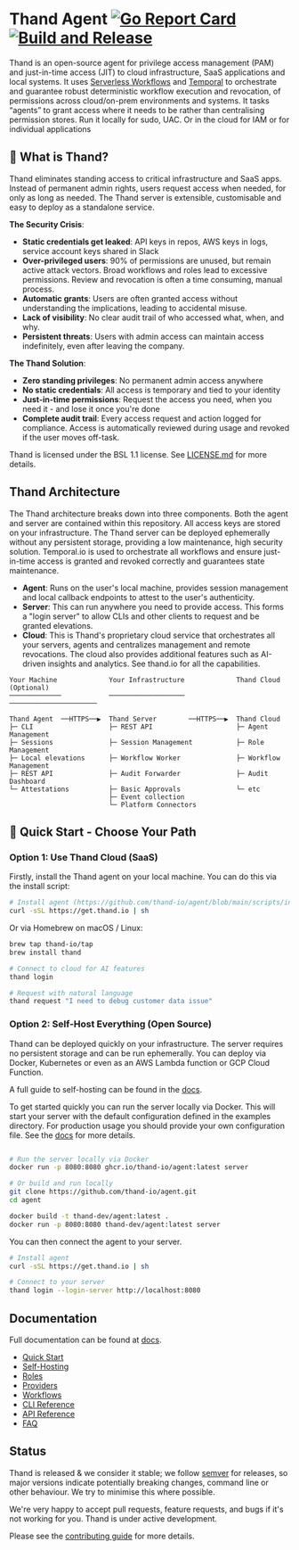 # Thand Agent [![Go Report Card](https://goreportcard.com/badge/github.com/thand-io/agent)](https://goreportcard.com/report/github.com/thand-io/agent) [![Build and Release](https://github.com/thand-io/agent/actions/workflows/test-and-build.yml/badge.svg)](https://github.com/thand-io/agent/actions/workflows/test-and-build.yml)

Thand is an open-source agent for privilege access management (PAM) and just-in-time access (JIT) to cloud infrastructure, SaaS applications and local systems. It uses [Serverless Workflows](https://serverlessworkflow.io/) and [Temporal](https://www.temporal.io) to orchestrate and guarantee robust deterministic workflow execution and revocation, of permissions across cloud/on-prem environments and systems. It tasks “agents” to grant access where it needs to be rather than centralising permission stores. Run it locally for sudo, UAC. Or in the cloud for IAM or for individual applications

## 🎯 What is Thand?

Thand eliminates standing access to critical infrastructure and SaaS apps. Instead of permanent admin rights, users request access when needed, for only as long as needed. The Thand server is extensible, customisable and easy to deploy as a standalone service.

**The Security Crisis**:

- **Static credentials get leaked**: API keys in repos, AWS keys in logs, service account keys shared in Slack
- **Over-privileged users**: 90% of permissions are unused, but remain active attack vectors. Broad workflows and roles lead to excessive permissions. Review and revocation is often a time consuming, manual process.
- **Automatic grants**: Users are often granted access without understanding the implications, leading to accidental misuse.
- **Lack of visibility**: No clear audit trail of who accessed what, when, and why.
- **Persistent threats**: Users with admin access can maintain access indefinitely, even after leaving the company.

**The Thand Solution**:

- **Zero standing privileges**: No permanent admin access anywhere
- **No static credentials**: All access is temporary and tied to your identity
- **Just-in-time permissions**: Request the access you need, when you need it - and lose it once you're done
- **Complete audit trail**: Every access request and action logged for compliance. Access is automatically reviewed during usage and revoked if the user moves off-task.

Thand is licensed under the BSL 1.1 license. See [LICENSE.md](LICENSE.md) for more details.

## Thand Architecture

The Thand architecture breaks down into three components. Both the agent and server
are contained within this repository. All access keys are stored on your infrastructure.
The Thand server can be deployed ephemerally without any persistent storage, providing a
low maintenance, high security solution. Temporal.io is used to orchestrate all workflows
and ensure just-in-time access is granted and revoked correctly and guarantees state maintenance.

- **Agent**: Runs on the user's local machine, provides session management and local callback endpoints to attest to the user's authenticity.
- **Server**: This can run anywhere you need to provide access. This forms a "login server" to allow CLIs and other clients to request and be granted elevations.
- **Cloud**: This is Thand's proprietary cloud service that orchestrates all your servers, agents and centralizes management and remote revocations. The cloud also provides additional features such as AI-driven insights and analytics. See thand.io for all the capabilities.

```
Your Machine             Your Infrastructure             Thand Cloud (Optional)
─────────────            ───────────────────             ──────────────────────

Thand Agent  ──HTTPS──▶  Thand Server        ──HTTPS──▶  Thand Cloud
├─ CLI                   ├─ REST API                     ├─ Agent Management
├─ Sessions              ├─ Session Management           ├─ Role Management
├─ Local elevations      ├─ Workflow Worker              ├─ Workflow Management
├─ REST API              ├─ Audit Forwarder              ├─ Audit Dashboard
└─ Attestations          ├─ Basic Approvals              └─ etc
                         ├─ Event collection
                         └─ Platform Connectors

```



## 🚀 Quick Start - Choose Your Path

### Option 1:  Use Thand Cloud (SaaS)

Firstly, install the Thand agent on your local machine. You can do this via the install script:

```bash
# Install agent (https://github.com/thand-io/agent/blob/main/scripts/install.sh). Trust but verify!
curl -sSL https://get.thand.io | sh

```

Or via Homebrew on macOS / Linux:

```bash
brew tap thand-io/tap
brew install thand
```

```bash
# Connect to cloud for AI features
thand login

# Request with natural language
thand request "I need to debug customer data issue"

```

### Option 2: Self-Host Everything (Open Source)

Thand can be deployed quickly on your infrastructure. The server requires no persistent storage and can be run ephemerally. You can deploy via Docker, Kubernetes or even as an AWS Lambda function or GCP Cloud Function.

A full guide to self-hosting can be found in the [docs](https://github.com/thand-io/agent/wiki/Self-Hosting).

To get started quickly you can run the server locally via Docker. This will start your server with the default configuration defined in the examples directory. For production usage you should provide your own configuration file. See the [docs](https://github.com/thand-io/agent/wiki/Configuration) for more details.

```bash

# Run the server locally via Docker
docker run -p 8080:8080 ghcr.io/thand-io/agent:latest server

# Or build and run locally
git clone https://github.com/thand-io/agent.git
cd agent

docker build -t thand-dev/agent:latest .
docker run -p 8080:8080 thand-dev/agent:latest server

```

You can then connect the agent to your server.

```bash
# Install agent
curl -sSL https://get.thand.io | sh

# Connect to your server
thand login --login-server http://localhost:8080

```

## Documentation

Full documentation can be found at [docs](https://github.com/thand-io/agent/wiki).

- [Quick Start](https://github.com/thand-io/agent/wiki/Getting-started)
- [Self-Hosting](https://github.com/thand-io/agent/wiki/Self-Hosting)
- [Roles](https://github.com/thand-io/agent/wiki/Roles)
- [Providers](https://github.com/thand-io/agent/wiki/Providers)
- [Workflows](https://github.com/thand-io/agent/wiki/Workflows)
- [CLI Reference](https://github.com/thand-io/agent/wiki/CLI)
- [API Reference](https://github.com/thand-io/agent/wiki/API)
- [FAQ](https://github.com/thand-io/agent/wiki/FAQ)


## Status

Thand is released & we consider it stable; we follow [semver](https://semver.org/) for releases, so major versions indicate potentially breaking changes, command line or other behaviour. We try to minimise this where possible.

We're very happy to accept pull requests, feature requests, and bugs if it's not working for you. Thand is under active development.

Please see the [contributing guide](CONTRIBUTING.md) for more details.
